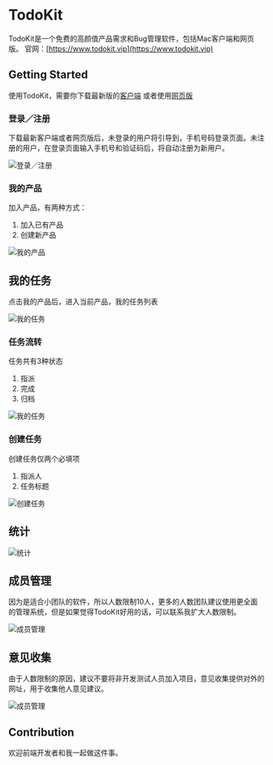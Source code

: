 # TodoKit

TodoKit是一个免费的高颜值产品需求和Bug管理软件，包括Mac客户端和网页版。
官网：[https://www.todokit.vip](https://www.todokit.vip)

## Getting Started

使用TodoKit，需要你下载最新版的[客户端](https://github.com/jeodiong/TodoKit/releases) 或者使用[网页版](https://www.todokit.vip)

### 登录／注册

下载最新客户端或者网页版后，未登录的用户将引导到，手机号码登录页面。未注册的用户，在登录页面输入手机号和验证码后，将自动注册为新用户。

![登录／注册](https://ws1.sinaimg.cn/large/006tNc79gy1fjk8m2hhczj31kw124q69.jpg)


### 我的产品

加入产品，有两种方式：

 1. 加入已有产品
 2. 创建新产品

![我的产品](https://ws2.sinaimg.cn/large/006tNc79gy1fjk8q3j9ojj31kw124q7v.jpg)


## 我的任务

点击我的产品后，进入当前产品，我的任务列表

![我的任务](https://ws3.sinaimg.cn/large/006tNc79gy1fjk8zi5zssj31kw124dn8.jpg)


### 任务流转

任务共有3种状态

 1. 指派
 2. 完成
 3. 归档

![我的任务](https://ws2.sinaimg.cn/large/006tNc79gy1fjk91eha5vj31kw124qb1.jpg)


### 创建任务

创建任务仅两个必填项

 1. 指派人
 2. 任务标题

![创建任务](https://ws4.sinaimg.cn/large/006tNc79gy1fjk93zcqtxj31kw1240ze.jpg)


## 统计

![统计](https://ws4.sinaimg.cn/large/006tNc79gy1fjk95gedwpj31kw124jxs.jpg)


## 成员管理

因为是适合小团队的软件，所以人数限制10人，更多的人数团队建议使用更全面的管理系统，但是如果觉得TodoKit好用的话，可以联系我扩大人数限制。

![成员管理](https://ws3.sinaimg.cn/large/006tNc79gy1fjk98qqexvj31kw124wte.jpg)


## 意见收集

由于人数限制的原因，建议不要将非开发测试人员加入项目，意见收集提供对外的网址，用于收集他人意见建议。

![成员管理](https://ws1.sinaimg.cn/large/006tNc79gy1fjk9egv4fwj31kw124tg6.jpg)


## Contribution

欢迎前端开发者和我一起做这件事。
